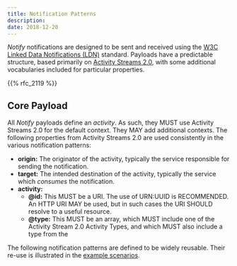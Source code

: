 ```yaml
---
title: Notification Patterns
description:
date: 2018-12-20
---
```


*Notify* notifications are designed to be sent and received using the [W3C Linked Data Notifications (LDN)](https://www.w3.org/TR/2017/REC-ldn-20170502/) standard. Payloads have a predictable structure, based primarily on [Activity Streams 2.0](https://www.w3.org/TR/activitystreams-core/), with some additional vocabularies included for particular properties.

{{% rfc_2119 %}}

## Core Payload
All *Notify* payloads define an *activity*. As such, they MUST use Activity Streams 2.0 for the default context. They MAY add additional contexts. The following properties from Activity Streams 2.0 are used consistently in the various notification patterns:

* **origin:** The originator of the activity, typically the service responsible for sending the notification.
* **target:** The intended destination of the activity, typically the service which *consumes* the notification.
* **activity:**
  * **@id:** This MUST be a URI. The use of URN:UUID is RECOMMENDED. An HTTP URI MAY be used, but in such cases the URI SHOULD resolve to a useful resource.
  * **@type:** This MUST be an array, which MUST include one of the Activity Stream 2.0 Activity Types, and which MUST also include a type from the 

The following notification patterns are defined to be widely reusable. Their re-use is illustrated in the [example scenarios](/scenarios/).